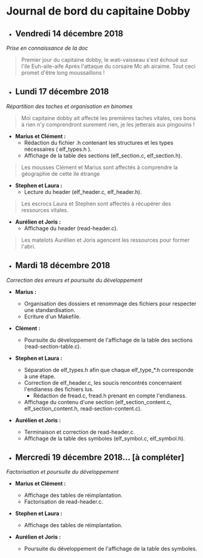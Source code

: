# Journal de bord du capitaine Dobby


* ## Vendredi 14 décembre 2018
*Prise en connaissance de la doc*
> Premier jour du capitaine dobby, le wati-vaisseau s'est échoué sur l'ile Euh-aile-aife
> Après l'attaque du corsaire Mc ah airaime.
> Tout ceci promet d'être long moussaillons !

* ## Lundi 17 décembre 2018
*Répartition des taches et organisation en binomes*
> Moi capitaine dobby ait affecté les premières taches vitales, ces bons à rien
> n'y comprendront surement rien, je les jetterais aux pingouins !

  * __Marius et Clément :__
    * Rédaction du fichier .h contenant les structures et les types nécessaires ( elf_types.h ).
    * Affichage de la table des sections (elf_section.c, elf_section.h).

> Les mousses Clément et Marius sont affectés à comprendre la géographie de cette ile étrange

  * __Stephen et Laura :__
    * Lecture du header (elf_header.c, elf_header.h).
> Les escrocs Laura et Stephen sont affectés à récupérer des ressources vitales.
  * __Aurélien et Joris :__
    * Affichage du header (read-header.c).
> Les matelots Aurélien et Joris agencent les ressources pour former l'abri.


* ## Mardi 18 décembre 2018
*Correction des erreurs et poursuite du développement*

  * __Marius :__
    * Organisation des dossiers et renommage des fichiers pour respecter une standardisation.
    * Ecriture d'un Makefile.

  * __Clément :__
    * Poursuite du développement de l'affichage de la table des sections (read-section-table.c).

  * __Stephen et Laura :__
    * Séparation de elf_types.h afin que chaque elf_type_*.h corresponde à une étape.
    * Correction de elf_header.c, les soucis rencontrés concernaient l'endianess des fichiers lus.
      * Rédaction de fread.c, fread.h prenant en compte l'endianess.
    * Affichage du contenu d'une section (elf_section_content.c, elf_section_content.h, read-section-content.c).

  * __Aurélien et Joris :__
    * Terminaison et correction de read-header.c.
    * Affichage de la table des symboles (elf_symbol.c, elf_symbol.h).

* ## Mercredi 19 décembre 2018... __[à compléter]__
*Factorisation et poursuite du développement*

  * __Marius et Clément :__
    * Affichage des tables de réimplantation.
    * Factorisation de read-header.c.

  * __Stephen et Laura :__
    * Affichage des tables de réimplantation.

  * __Aurélien et Joris :__
    * Poursuite du développement de l'affichage de la table des symboles.
